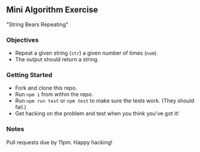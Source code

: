 ## Mini Algorithm Exercise

"String Bears Repeating"

### Objectives

- Repeat a given string (`str`) a given number of times (`num`).
- The output should return a string.

### Getting Started

- Fork and clone this repo.
- Run `npm i` from within the repo.
- Run `npm run test` or `npm test` to make sure the tests work. (They should fail.)
- Get hacking on the problem and test when you think you've got it!

### Notes

Pull requests due by 11pm. Happy hacking!